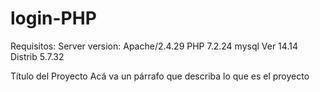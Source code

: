 # login-PHP
Requisitos:
Server version: Apache/2.4.29
PHP 7.2.24
mysql  Ver 14.14 Distrib 5.7.32

Título del Proyecto
Acá va un párrafo que describa lo que es el proyecto